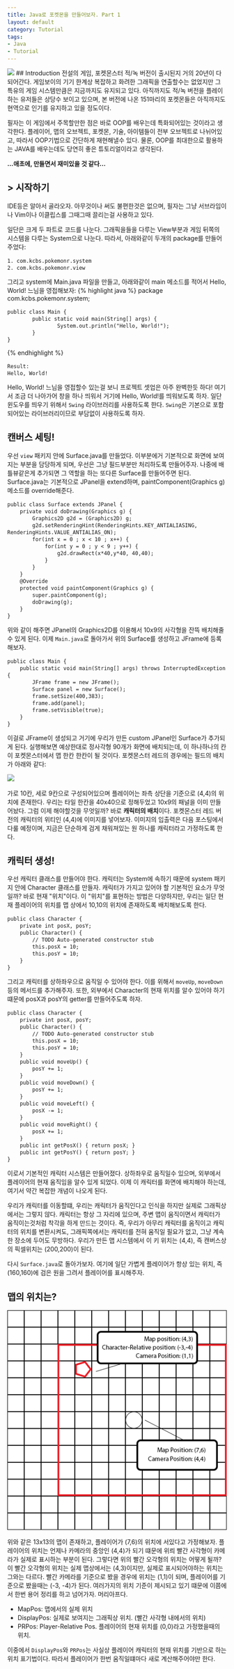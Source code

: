 ```yaml
---
title: Java로 포켓몬을 만들어보자. Part 1
layout: default
category: Tutorial
tags:
- Java
- Tutorial
---
```


<img src="http://vignette4.wikia.nocookie.net/pokemon/images/1/1d/RedBox(J).jpg/revision/latest?cb=20110309010330">
## Introduction
전설의 게임, 포켓몬스터 적/녹 버전이 출시된지 거의 20년이 다 되어간다.
게임보이의 기기 한계상 복잡하고 화려한 그래픽을 연출할수는 없었지만 그 특유의 게임 시스템만큼은 지금까지도 유지되고 있다. 아직까지도 적/녹 버전을 플레이하는 유저들은 상당수 보이고 있으며, 본 버전에 나온 151마리의 포켓몬들은 아직까지도 현역으로 인기를 유지하고 있을 정도이다.

필자는 이 게임에서 주목할만한 점은 바로 OOP를 배우는데 특화되어있는 것이라고 생각한다. 플레이어, 맵의 오브젝트, 포켓몬, 기술, 아이템들이 전부 오브젝트로 나뉘어있고, 따라서 OOP기법으로 간단하게 재현해낼수 있다. 물론, OOP를 최대한으로 활용하는 JAVA를 배우는데도 당연히 좋은 튜토리얼이라고 생각된다.

**...애초에, 만들면서 재미있을 것 같다...**

## > 시작하기
IDE등은 알아서 골라오자. 아무것이나 써도 불편한것은 없으며, 필자는 그냥 서브라임이나 Vim이나 이클립스를 그때그때 끌리는걸 사용하고 있다.

일단은 크게 두 파트로 코드를 나눈다. 그래픽을들을 다루는 View부분과 게임 뒤쪽의 시스템을 다루는 System으로 나눈다. 따라서, 아래와같이 두개의 package를 만들어 주었다:

    1. com.kcbs.pokemonr.system
    2. com.kcbs.pokemonr.view

그리고 system에 Main.java 파일을 만들고, 아래와같이 main 메소드를 적어서 Hello, World! 느님을 영접해보자:
{% highlight java %}
    package com.kcbs.pokemonr.system;
    
    public class Main {
            public static void main(String[] args) {
                    System.out.println("Hello, World!");
            }
    }
{% endhighlight %}

    Result:
    Hello, World!
Hello, World! 느님을 영접할수 있는걸 보니 프로젝트 셋업은 아주 완벽한듯 하다! 여기서 조금 더 나아가어 창을 하나 띄워서 거기에 Hello, World!를 띄워보도록 하자. 일단 윈도우를 띄우기 위해서 `Swing` 라이브러리를 사용하도록 한다. `Swing`은 기본으로 포함되어있는 라이브러리이므로 부담없이 사용하도록 하자.


## 캔버스 세팅!

우선 `view` 패키지 안에 Surface.java를 만들었다. 이부분에거 기본적으로 화면에 보여지는 부분을 담당하게 되며, 우선은 그냥 필드부분만 처리하도록 만들어주자. 나중에 배틀뷰같은게 추가되면 그 역할을 하는 또다른 Surface를 만들어주면 된다. Surface.java는 기본적으로 JPanel을 extend하며, paintComponent(Graphics g) 메소드를 override해준다.

    public class Surface extends JPanel {
        private void doDrawing(Graphics g) {
            Graphics2D g2d = (Graphics2D) g;
            g2d.setRenderingHint(RenderingHints.KEY_ANTIALIASING, RenderingHints.VALUE_ANTIALIAS_ON);
            for(int x = 0 ; x < 10 ; x++) {
                for(int y = 0 ; y < 9 ; y++) {
                    g2d.drawRect(x*40,y*40, 40,40);
                }
            }
        }
        @Override
        protected void paintComponent(Graphics g) {
            super.paintComponent(g);
            doDrawing(g);
        }
    }
위와 같이 해주면 JPanel의 Graphics2D를 이용해서 10x9의 사각형을 잔뜩 배치해줄수 있게 된다. 이제 `Main.java`로 돌아가서 위의 Surface를 생성하고 JFrame에 등록해보자.

    public class Main {
        public static void main(String[] args) throws InterruptedException {
            JFrame frame = new JFrame();
            Surface panel = new Surface();
            frame.setSize(400,383);
            frame.add(panel);
            frame.setVisible(true);
        }
    }
이걸로 JFrame이 생성되고 거기에 우리가 만든 custom JPanel인 Surface가 추가되게 된다. 실행해보면 예상한대로 정사각형 90개가 화면에 배치되는데, 이 하나하나의 칸이 포켓몬스터에서 맵 한칸 한칸이 될 것이다. 포켓몬스터 레드의 경우에는 필드의 배치가 아래와 같다:

<img src="https://confessionsofagamergirldotorg.files.wordpress.com/2015/08/red.gif">

가로 10칸, 세로 9칸으로 구성되어있으며 플레이어는 좌측 상단을 기준으로 (4,4)의 위치에 존재한다. 우리는 타일 한칸을 40x40으로 정해두었고 10x9의 패널을 이미 만들어놨다. 그럼 이제 해야할것을 무엇일까? 바로 **캐릭터의 배치**이다. 포켓몬스터 레드 버전의 캐릭터의 위티인 (4,4)에 이미지를 넣어보자. 이미지의 입출력은 다음 포스팅에서 다룰 예정이며, 지금은 단순하게 검게 채워져있는 원 하나를 캐릭터라고 가정하도록 한다.


## 캐릭터 생성!

우선 캐릭터 클래스를 만들어야 한다. 캐릭터는 System에 속하기 때문에 system 패키지 안에 Character 클래스를 만들자. 캐릭터가 가지고 있어야 할 기본적인 요소가 무엇일까? 바로 현재 "위치"이다. 이 "위치"를 표현하는 방법은 다양하지만, 우리는 일단 현재 플레이어의 위치를 맵 상에서 10,10의 위치에 존재하도록 배치해보도록 한다.

    public class Character {
        private int posX, posY;
        public Character() {
            // TODO Auto-generated constructor stub
            this.posX = 10;
            this.posY = 10;
        }
    }
그리고 캐릭터를 상하좌우으로 움직일 수 있어야 한다. 이를 위해서 `moveUp`, `moveDown` 등의 메서드를 추가해주자. 또한, 외부에서 Character의 현재 위치를 알수 있어야 하기 떄문에 posX과 posY의 getter를 만들어주도록 하자.

    public class Character {
        private int posX, posY;
        public Character() {
            // TODO Auto-generated constructor stub
            this.posX = 10;
            this.posY = 10;
        }
        public void moveUp() {
            posY += 1;
        }
        public void moveDown() {
            posY += 1;
        }
        public void moveLeft() {
            posX -= 1;
        }
        public void moveRight() {
            posX += 1;
        }
        public int getPosX() { return posX; }
        public int getPosY() { return posY; }
    }
이로서 기본적인 캐릭터 시스템은 만들어졌다. 상하좌우로 움직일수 있으며, 외부에서 플레이어의 현재 움직임을 알수 있게 되었다. 이제 이 캐릭터를 화면에 배치해야 하는데, 여기서 약간 복잡한 개념이 나오게 된다.

우리가 캐릭터를 이동할떄, 우리는 캐릭터가 움직인다고 인식을 하지만 실제로 그래픽상에서는 그렇지 않다. 캐릭터는 항상 그 자리에 있으며, 주변 맵이 움직이면서 캐릭터가 움직이는것처럼 착각을 하게 만드는 것이다. 즉, 우리가 아무리 캐릭터를 움직이고 캐릭터의 위치를 변환시켜도, 그래픽쪽에서는 캐릭터를 전혀 움직일 필요가 없고, 그냥 계속 한 장소에 두어도 무방하다. 우리가 만든 맵 시스템에서 이 키 위치는 (4,4), 즉 캔버스상의 픽셀위치는 (200,200)이 된다.

다시 `Surface.java`로 돌아가보자. 여기에 일단 가볍게 플레이어가 항상 있는 위치, 즉 (160,160)에 검은 원을 그려서 플레이어를 표시해주자.

## 맵의 위치는?

<img src="/image/basic.png">

위와 같은 13x13의 맵이 존재하고, 플레이어가 (7,6)의 위치에 서있다고 가정해보자. 플레이어의 위치는 언제나 카메라의 중앙인 (4,4)가 되기 떄문에 위릐 빨간 사각형이 카메라가 실제로 표시하는 부분이 된다. 그렇다면 위의 빨간 오각형의 위치는 어떻게 될까? 이 빨간 오각형의 위치는 실제 맵상에서는 (4,3)이지만, 실제로 표시되어야하는 위치는 그와는 다르다. 빨간 카메라를 기준으로 봤을 경우에 위치는 (1,1)이 되며, 플레이어를 기준으로 봤을때는 (-3, -4)가 된다. 여러가지의 위치 기준이 제시되고 있기 떄문에 이쯤에서 한번 용어 정리를 하고 넘어가자. 머리아프다.

* MapPos: 맵에서의 실제 위치
* DisplayPos: 실제로 보여지는 그래픽상 위치. (빨간 사각형 내에서의 위치)
* PRPos: Player-Relative Pos. 플레이어의 현재 위치를 (0,0)라고 가정했을때의 위치.

이중에서 `DisplayPos`와 `PRPos`는 사실상 플레이어 캐릭터의 현재 위치를 기반으로 하는 위치 표기법이다. 따라서 플레이어가 한번 움직일떄마다 새로 계산해주어야만 한다.
